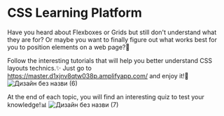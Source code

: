 # CSS Learning Platform
Have you heard about Flexboxes or Grids but still don't understand what they are for? Or maybe you want to finally figure out what works best for you to position elements on a web page?🤔

Follow the interesting tutorials that will help you better understand CSS layouts technics.✨ Just go to https://master.d1xjnv8qtw038p.amplifyapp.com/ and enjoy it!🫧
![Дизайн без назви (6)](https://github.com/karmaznata/CSS_learning_platform/assets/147411408/fb7e5520-7f79-49bb-91e8-366ab2a14158)

At the end of each topic, you will find an interesting quiz to test your knowledge!📊
![Дизайн без назви (7)](https://github.com/karmaznata/CSS_learning_platform/assets/147411408/d0775038-d8c5-4963-8b05-238527f7ae8f)
